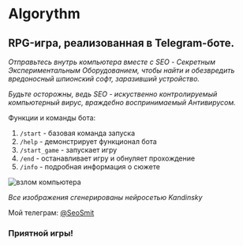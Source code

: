# Algorythm
## RPG-игра, реализованная в Telegram-боте.
*Отправьтесь внутрь компьютера вместе с SEO - Секретным Экспериментальным Оборудованием, чтобы найти и обезвредить вредоносный шпионский софт, заразивший устройство.*

*Будьте осторожны, ведь SEO - искуственно контролируемый компьютерный вирус, враждебно воспринимаемый Антивирусом.*

Функции и команды бота:
1. `/start` - базовая команда запуска
2. `/help` - демонстрирует функционал бота
3. `/start_game` - запускает игру
4. `/end` - останавливает игру и обнуляет прохождение
5. `/info` - подробная информация о сюжете

![взлом компьютера](https://github.com/Alek1101/bot-profile/assets/151769945/d999bb71-29b0-4882-9e8d-8f5845cda95b)

*Все изображения сгенерированы нейросетью Kandinsky*

Мой телеграм: [@SeoSmit](https://t.me/SeoSmit)
### **Приятной игры!**
